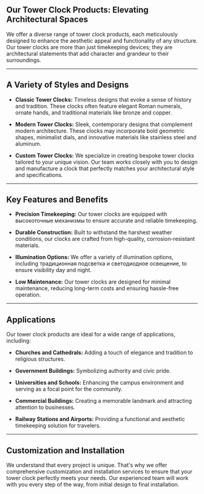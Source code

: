 <!--//meta

Description: We offer a wide range of tower clock products, including bespoke options, for churches, schools, and commercial buildings. Our services include professional installation and ongoing maintenance.

Primary Keyword: tower clock products

Related Keywords: tower clocksarchitectural clockscustom tower clockslarge tower clocksoutdoor tower clockschurch tower clockspublic clockstower clock designtower clock installationtower clock servicesclock towers

Long-Tail Keywords: best tower clock products for churches, custom tower clock products for schools, large outdoor tower clock products installation services, affordable tower clock products for commercial building, shigh-quality architectural tower clock products for sale, where to buy tower clock products for churches and schools, tower clock products with long-lasting durability, digital tower clock products for public spaces and businesses, historic tower clock products restoration and maintenance, energy-efficient tower clock products for sale

//meta-->

## Our Tower Clock Products: Elevating Architectural Spaces

We offer a diverse range of tower clock products, each meticulously designed to enhance the aesthetic appeal and functionality of any structure. Our tower clocks are more than just timekeeping devices; they are architectural statements that add character and grandeur to their surroundings.

---

## A Variety of Styles and Designs

*   **Classic Tower Clocks:** Timeless designs that evoke a sense of history and tradition. These clocks often feature elegant Roman numerals, ornate hands, and traditional materials like bronze and copper.

*   **Modern Tower Clocks:** Sleek, contemporary designs that complement modern architecture. These clocks may incorporate bold geometric shapes, minimalist dials, and innovative materials like stainless steel and aluminum.

*   **Custom Tower Clocks:** We specialize in creating bespoke tower clocks tailored to your unique vision. Our team works closely with you to design and manufacture a clock that perfectly matches your architectural style and specifications.

---

## Key Features and Benefits

*   **Precision Timekeeping:** Our tower clocks are equipped with высокоточные механизмы to ensure accurate and reliable timekeeping.
    
*   **Durable Construction:** Built to withstand the harshest weather conditions, our clocks are crafted from high-quality, corrosion-resistant materials.
    
*   **Illumination Options:** We offer a variety of illumination options, including традиционная подсветка и светодиодное освещение, to ensure visibility day and night.
    
*   **Low Maintenance:** Our tower clocks are designed for minimal maintenance, reducing long-term costs and ensuring hassle-free operation.

---

## Applications

Our tower clock products are ideal for a wide range of applications, including:

*   **Churches and Cathedrals:** Adding a touch of elegance and tradition to religious structures.
    
*   **Government Buildings:** Symbolizing authority and civic pride.
    
*   **Universities and Schools:** Enhancing the campus environment and serving as a focal point for the community.
    
*   **Commercial Buildings:** Creating a memorable landmark and attracting attention to businesses.
    
*   **Railway Stations and Airports:** Providing a functional and aesthetic timekeeping solution for travelers.

---

## Customization and Installation

We understand that every project is unique. That's why we offer comprehensive customization and installation services to ensure that your tower clock perfectly meets your needs. Our experienced team will work with you every step of the way, from initial design to final installation.
